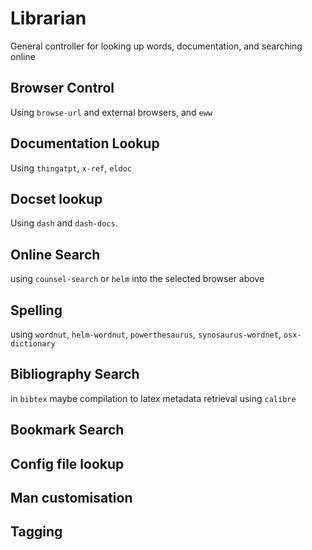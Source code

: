 # Librarian

General controller for looking up words, documentation, and searching online

## Browser Control
Using `browse-url` and external browsers, and `eww`

## Documentation Lookup
Using `thingatpt`, `x-ref`, `eldoc`

## Docset lookup
Using `dash` and `dash-docs`.

## Online Search
using `counsel-search` or `helm` into the selected browser above

## Spelling
using `wordnut`, `helm-wordnut`, `powerthesaurus`, `synosaurus-wordnet`,
`osx-dictionary`

## Bibliography Search
in `bibtex`
maybe compilation to latex
metadata retrieval using `calibre`

## Bookmark Search

## Config file lookup

## Man customisation

## Tagging
